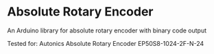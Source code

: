 # Absolute Rotary Encoder
An Arduino library for absolute rotary encoder with binary code output

Tested for: Autonics Absolute Rotary Encoder EP50S8-1024-2F-N-24
